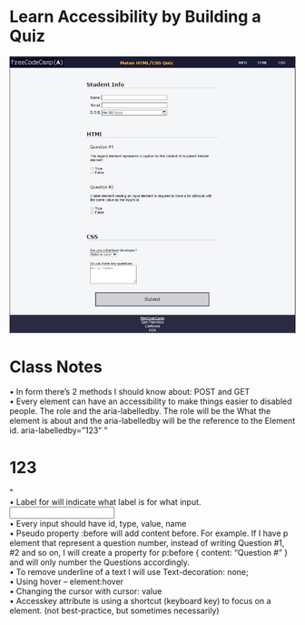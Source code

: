 # Learn Accessibility by Building a Quiz

<img src="Capture.PNG">

<h1>Class Notes</h1>
•	In form there’s 2 methods I should know about: POST and GET
<br>
•	Every element can have an accessibility to make things easier to disabled people. The role and the aria-labelledby. The role will be the What the element is about and the aria-labelledby will be the reference to the Element id.
aria-labelledby=”123”
"<h1 id=”123”>123</h1> "
<br>
•	Label for will indicate what label is for what input.
<label for=”INPUT_ID”>
<input id=”INPUT_ID”>
  <br>
•	Every input should have id, type, value, name
  <br>
•	Pseudo property :before will add content before. For example. If I have p element that represent a question number, instead of writing Question #1, #2 and so on, I will create a property for p:before { content: “Question #” } and will only number the Questions accordingly.
  <br>
•	To remove underline of a text I will use Text-decoration: none;
  <br>
•	Using hover – element:hover
  <br>
•	Changing the cursor with cursor: value
  <br>
•	Accesskey attribute is using a shortcut (keyboard key) to focus on a element. (not best-practice, but sometimes necessarily) 
